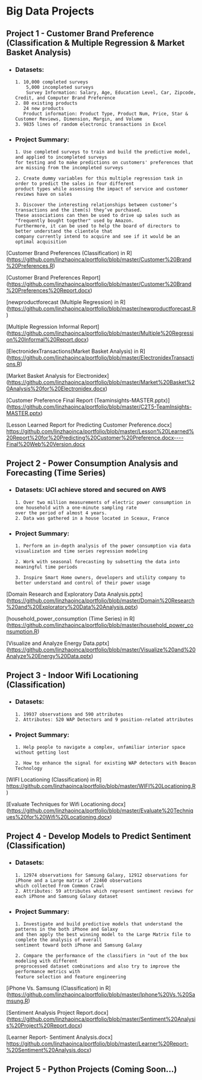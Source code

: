 # Big Data Projects

## Project 1 - Customer Brand Preference (Classification & Multiple Regression & Market Basket Analysis)

- ### Datasets:
      1. 10,000 completed surveys
          5,000 incompleted surveys
          Survey Information: Salary, Age, Education Level, Car, Zipcode, Credit, and Computer Brand Preference
      2. 80 existing products
         24 new products
         Product information: Product Type, Product Num, Price, Star & Customer Reviews, Dimension, Margin, and Volume
      3. 9835 lines of random electronic transactions in Excel

- ### Project Summary:

	  1. Use completed surveys to train and build the predictive model, and applied to incompleted surveys
	  for testing and to make predictions on customers' preferences that are missing from the incompleted surveys

	  2. Create dummy variables for this multiple regression task in order to predict the sales in four different
	  product types while assessing the impact of service and customer reviews have on sales

	  3. Discover the interesting relationships between customer’s transactions and the item(s) they’ve purchased.
	  These associations can then be used to drive up sales such as "frequently bought together" used by Amazon.
      Furthermore, it can be used to help the board of directors to better understand the clientele that
      company currently intend to acquire and see if it would be an optimal acquisition

[Customer Brand Preferences (Classification) in R] (https://github.com/linzhaoinca/portfolio/blob/master/Customer%20Brand%20Preferences.R)

[Customer Brand Preferences Report]
(https://github.com/linzhaoinca/portfolio/blob/master/Customer%20Brand%20Preferences%20Report.docx)

[newproductforecast (Multiple Regression) in R]
(https://github.com/linzhaoinca/portfolio/blob/master/newproductforecast.R)

[Multiple Regression Informal Report]
(https://github.com/linzhaoinca/portfolio/blob/master/Multiple%20Regression%20Informal%20Report.docx)

[ElectronidexTransactions(Market Basket Analysis) in R]
(https://github.com/linzhaoinca/portfolio/blob/master/ElectronidexTransactions.R)

[Market Basket Analysis for Electronidex]
(https://github.com/linzhaoinca/portfolio/blob/master/Market%20Basket%20Analysis%20for%20Electronidex.docx)

[Customer Preference Final Report (Teaminsights-MASTER.pptx)]
(https://github.com/linzhaoinca/portfolio/blob/master/C2T5-TeamInsights-MASTER.pptx)

[Lesson Learned Report for Predicting Customer Preference.docx]
https://github.com/linzhaoinca/portfolio/blob/master/Lesson%20Learned%20Report%20for%20Predicting%20Customer%20Preference.docx----Final%20Web%20Version.docx

## Project 2 - Power Consumption Analysis and Forecasting (Time Series)

- ### Datasets: UCI achieve stored and secured on AWS
  	  1. Over two million measurements of electric power consumption in one household with a one-minute sampling rate
      over the period of almost 4 years.
      2. Data was gathered in a house located in Sceaux, France

- ### Project Summary:
	  1. Perform an in-depth analysis of the power consumption via data visualization and time series regression modeling

	  2. Work with seasonal forecasting by subsetting the data into meaningful time periods

	  3. Inspire Smart Home owners, developers and utility company to better understand and control of their power usage

[Domain Research and Exploratory Data Analysis.pptx]
(https://github.com/linzhaoinca/portfolio/blob/master/Domain%20Research%20and%20Exploratory%20Data%20Analysis.pptx)

[household_power_consumption (Time Series) in R] (https://github.com/linzhaoinca/portfolio/blob/master/household_power_consumption.R)

[Visualize and Analyze Energy Data.pptx]
(https://github.com/linzhaoinca/portfolio/blob/master/Visualize%20and%20Analyze%20Energy%20Data.pptx)

## Project 3 - Indoor Wifi Locationing (Classification)
- ### Datasets:
	  1. 19937 observations and 590 attributes
      2. Attributes: 520 WAP Detectors and 9 position-related attributes

- ### Project Summary:
	  1. Help people to navigate a complex, unfamiliar interior space without getting lost

	  2. How to enhance the signal for existing WAP detectors with Beacon Technology

[WIFI Locationing (Classification) in R]
https://github.com/linzhaoinca/portfolio/blob/master/WIFI%20Locationing.R)

[Evaluate Techniques for Wifi Locationing.docx]
(https://github.com/linzhaoinca/portfolio/blob/master/Evaluate%20Techniques%20for%20Wifi%20Locationing.docx)

## Project 4 - Develop Models to Predict Sentiment (Classification)
- ### Datasets:
	  1. 12974 observations for Samsung Galaxy, 12912 observations for iPhone and a Large matrix of 22460 observations
	  which collected from Common Crawl
      2. Attributes: 59 attributes which represent sentiment reviews for each iPhone and Samsung Galaxy dataset

- ### Project Summary:
	  1. Investigate and build predictive models that understand the patterns in the both iPhone and Galaxy
	  and then apply the best winning model to the Large Matrix file to complete the analysis of overall
      sentiment toward both iPhone and Samsung Galaxy

      2. Compare the performance of the classifiers in "out of the box modeling with different
      preprocessed dataset combinations and also try to improve the performance metrics with
      feature selection and feature engineering

 [iPhone Vs. Samsung (Classification) in R]
(https://github.com/linzhaoinca/portfolio/blob/master/Iphone%20Vs.%20Samsung.R)

[Sentiment Analysis Project Report.docx]
(https://github.com/linzhaoinca/portfolio/blob/master/Sentiment%20Analysis%20Project%20Report.docx)

[Learner Report- Sentiment Analysis.docx]
https://github.com/linzhaoinca/portfolio/blob/master/Learner%20Report-%20Sentiment%20Analysis.docx)

## Project 5 - Python Projects (Coming Soon...)
